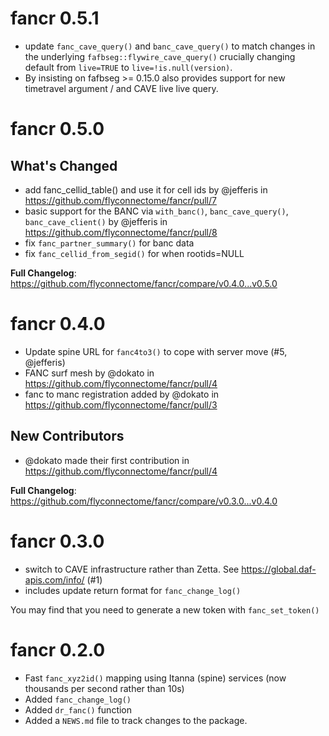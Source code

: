 # fancr 0.5.1

* update `fanc_cave_query()` and `banc_cave_query()` to match changes in the 
  underlying `fafbseg::flywire_cave_query()` crucially changing default from
  `live=TRUE` to `live=!is.null(version)`.
* By insisting on fafbseg >= 0.15.0 also provides support for new timetravel
  argument / and CAVE live live query.

# fancr 0.5.0

## What's Changed
* add fanc_cellid_table() and use it for cell ids by @jefferis in https://github.com/flyconnectome/fancr/pull/7
* basic support for the BANC via `with_banc()`, `banc_cave_query()`, `banc_cave_client()` by @jefferis in https://github.com/flyconnectome/fancr/pull/8
* fix `fanc_partner_summary()` for banc data
* fix `fanc_cellid_from_segid()` for when rootids=NULL

**Full Changelog**: https://github.com/flyconnectome/fancr/compare/v0.4.0...v0.5.0

# fancr 0.4.0

* Update spine URL for `fanc4to3()` to cope with server move (#5, @jefferis)
* FANC surf mesh by @dokato in https://github.com/flyconnectome/fancr/pull/4
* fanc to manc registration added by @dokato in https://github.com/flyconnectome/fancr/pull/3

## New Contributors
* @dokato made their first contribution in https://github.com/flyconnectome/fancr/pull/4

**Full Changelog**: https://github.com/flyconnectome/fancr/compare/v0.3.0...v0.4.0

# fancr 0.3.0

* switch to CAVE infrastructure rather than Zetta. See https://global.daf-apis.com/info/ (#1)
* includes update return format for `fanc_change_log()`

You may find that you need to generate a new token with `fanc_set_token()`

# fancr 0.2.0

* Fast `fanc_xyz2id()` mapping using Itanna (spine) services (now thousands per second rather than 10s)
* Added `fanc_change_log()`
* Added `dr_fanc()` function
* Added a `NEWS.md` file to track changes to the package.

